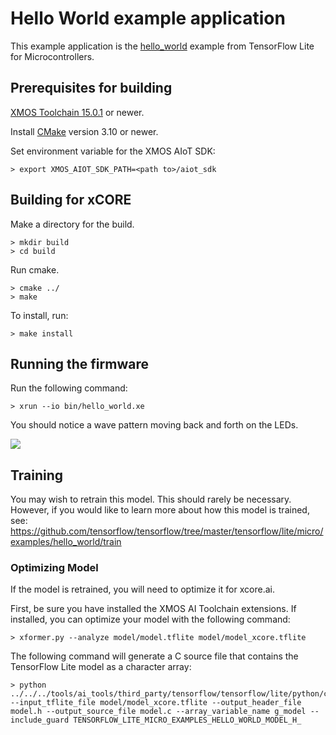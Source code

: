# Hello World example application

This example application is the [hello_world](https://github.com/tensorflow/tensorflow/tree/master/tensorflow/lite/micro/examples/hello_world) example from TensorFlow Lite for Microcontrollers.

## Prerequisites for building

[XMOS Toolchain 15.0.1](https://www.xmos.com/software/tools/) or newer.

Install [CMake](https://cmake.org/download/) version 3.10 or newer.

Set environment variable for the XMOS AIoT SDK:

    > export XMOS_AIOT_SDK_PATH=<path to>/aiot_sdk

## Building for xCORE

Make a directory for the build.

    > mkdir build
    > cd build

Run cmake.

    > cmake ../
    > make

To install, run:

    > make install

## Running the firmware

Run the following command:

    > xrun --io bin/hello_world.xe 

You should notice a wave pattern moving back and forth on the LEDs.

![](images/leds.gif)

## Training

You may wish to retrain this model.  This should rarely be necessary. However, if you would like to learn more about how this model is trained, see: https://github.com/tensorflow/tensorflow/tree/master/tensorflow/lite/micro/examples/hello_world/train

### Optimizing Model

If the model is retrained, you will need to optimize it for xcore.ai.  

First, be sure you have installed the XMOS AI Toolchain extensions.  If installed, you can optimize your model with the following command:

    > xformer.py --analyze model/model.tflite model/model_xcore.tflite

The following command will generate a C source file that contains the TensorFlow Lite model as a character array:

    > python ../../../tools/ai_tools/third_party/tensorflow/tensorflow/lite/python/convert_file_to_c_source.py --input_tflite_file model/model_xcore.tflite --output_header_file model.h --output_source_file model.c --array_variable_name g_model --include_guard TENSORFLOW_LITE_MICRO_EXAMPLES_HELLO_WORLD_MODEL_H_

